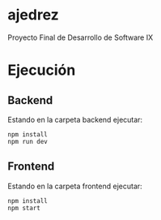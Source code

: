 # ajedrez
Proyecto Final de Desarrollo de Software IX

# Ejecución
## Backend
Estando en la carpeta backend ejecutar:

```
npm install
npm run dev
```

## Frontend
Estando en la carpeta frontend ejecutar:

```
npm install
npm start
```